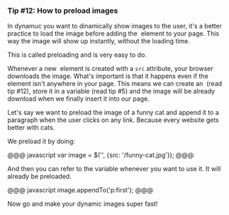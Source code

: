 ### Tip #12: How to preload images

In dynamuc you want to dinamically show images to the user, it's a better practice to load the image before adding the <img> element to your page. This way the image will show up instantly, without the loading time.

This is called preloading and is very easy to do.

Whenever a new <img> element is created with a `src` attribute, your browser downloads the image. What's important is that it happens even if the element isn't anywhere in your page. This means we can create an <img> (read tip #12), store it in a variable (read tip #5) and the image will be already download when we finally insert it into our page.

Let's say we want to preload the image of a funny cat and append it to a paragraph when the user clicks on any link. Because every website gets better with cats.

We preload it by doing:

@@@ javascript
var image = $('<img>', {src: '/funny-cat.jpg'});
@@@

And then you can refer to the variable whenever you want to use it. It will already be preloaded.

@@@ javascript
image.appendTo('p:first');
@@@

Now go and make your dynamic images super fast!